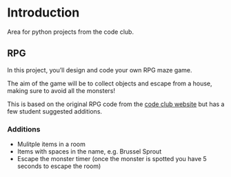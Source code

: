 # Introduction
Area for python projects from the code club.

## RPG
In this project, you’ll design and code your own RPG maze game. 

The aim of the game will be to collect objects and escape from a house, making sure to avoid all the monsters!

This is based on the original RPG code from the [code club website](https://codeclubprojects.org/en-GB/python/rpg/) but has a few student suggested additions.

### Additions
* Mulitple items in a room
* Items with spaces in the name, e.g. Brussel Sprout
* Escape the monster timer (once the monster is spotted you have 5 seconds to escape the room)
